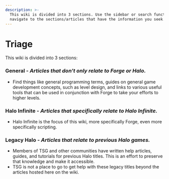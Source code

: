 ```yaml
---
description: >-
  This wiki is divided into 3 sections. Use the sidebar or search function to
  navigate to the sections/articles that have the information you seek.
---
```


# Triage

This wiki is divided into 3 sections:

### **General** - _Articles that don't only relate to Forge or Halo._

* Find things like general programming terms, guides on general game development concepts, such as level design, and links to various useful tools that can be used in conjunction with Forge to take your efforts to higher levels.

### **Halo Infinite** - _Articles that specifically relate to Halo Infinite._

* Halo Infinite is the focus of this wiki, more specifically Forge, even more specifically scripting.

### **Legacy Halo** - _Articles that relate to previous Halo games._&#x20;

* Members of TSG and other communities have written help articles, guides, and tutorials for previous Halo titles. This is an effort to preserve that knowledge and make it accessible.
* TSG is not a place to go to get help with these legacy titles beyond the articles hosted here on the wiki.

